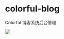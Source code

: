 # colorful-blog
Colorful 博客系统后台管理

![](https://travis-ci.com/smallsixFight/colorful-blog.svg?token=4Ssx586qsxtUPe648Dy6&branch=master)
